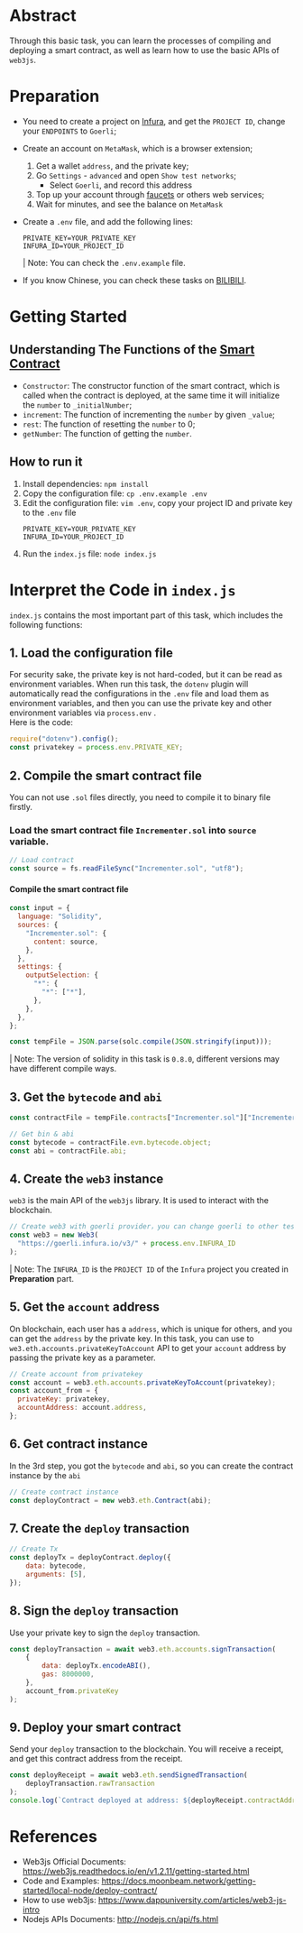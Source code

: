 # Abstract
Through this basic task, you can learn the processes of compiling and deploying a smart contract, as well as learn how to use the basic APIs of `web3js`.

# Preparation
- You need to create a project on [Infura](https://infura.io), and get the `PROJECT ID`, change your `ENDPOINTS` to `Goerli`;

- Create an account on `MetaMask`, which is a browser extension;
    1. Get a wallet `address`, and the private key;
    2. Go `Settings` - `advanced` and open `Show test networks`;
        - Select `Goerli`, and record this address
    3. Top up your account through [faucets](https://faucets.chain.link) or others web services;
    4. Wait for minutes, and see the balance on `MetaMask`

- Create a `.env` file, and add the following lines:
    ```text
    PRIVATE_KEY=YOUR_PRIVATE_KEY
    INFURA_ID=YOUR_PROJECT_ID
    ```
  | Note: You can check the `.env.example` file.

- If you know Chinese, you can check these tasks on [BILIBILI](https://www.bilibili.com/video/BV1Y44y1r7E6/).

# Getting Started

## Understanding The Functions of the [Smart Contract](Incrementer.sol)
- `Constructor`: The constructor function of the smart contract, which is called when the contract is deployed, at the same time it will initialize the `number` to `_initialNumber`;
- `increment`: The function of incrementing the `number` by given `_value`;
- `rest`: The function of resetting the `number` to 0;
- `getNumber`: The function of getting the `number`.

## How to run it

1. Install dependencies: `npm install`
2. Copy the configuration file: `cp .env.example .env`
3. Edit the configuration file: `vim .env`, copy your project ID and private key to the `.env` file
    ```text
    PRIVATE_KEY=YOUR_PRIVATE_KEY
    INFURA_ID=YOUR_PROJECT_ID
    ``` 
4. Run the `index.js` file: `node index.js`

# Interpret the Code in `index.js`
`index.js` contains the most important part of this task, which includes the following functions:
## 1. Load the configuration file
For security sake, the private key is not hard-coded, but it can be read as environment variables. When run this task, the `dotenv` plugin will automatically read the configurations in the `.env` file and load them as environment variables, and then you can use the private key and other environment variables via `process.env` .  
Here is the code:
```js
require("dotenv").config();
const privatekey = process.env.PRIVATE_KEY;
```

## 2. Compile the smart contract file
You can not use `.sol` files directly, you need to compile it to binary file firstly.
### Load the smart contract file `Incrementer.sol` into `source` variable.
```js
// Load contract
const source = fs.readFileSync("Incrementer.sol", "utf8");
```
#### Compile the smart contract file

```js
const input = {
  language: "Solidity",
  sources: {
    "Incrementer.sol": {
      content: source,
    },
  },
  settings: {
    outputSelection: {
      "*": {
        "*": ["*"],
      },
    },
  },
};

const tempFile = JSON.parse(solc.compile(JSON.stringify(input)));
```
| Note: The version of solidity in this task is `0.8.0`, different versions may have different compile ways.

## 3. Get the `bytecode` and `abi`
```js
const contractFile = tempFile.contracts["Incrementer.sol"]["Incrementer"];

// Get bin & abi
const bytecode = contractFile.evm.bytecode.object;
const abi = contractFile.abi;
```  

## 4. Create the `web3` instance
`web3` is the main API of the `web3js` library. It is used to interact with the blockchain.
```js
// Create web3 with goerli provider，you can change goerli to other testnet
const web3 = new Web3(
  "https://goerli.infura.io/v3/" + process.env.INFURA_ID
);
```
| Note: The `INFURA_ID` is the `PROJECT ID` of the `Infura` project you created in **Preparation** part.

## 5. Get the `account` address
On blockchain, each user has a `address`, which is unique for others, and you can get the `address` by the private key. In this task, you can use to `we3.eth.accounts.privateKeyToAccount` API to get your `account` address by passing the private key as a parameter.
```js
// Create account from privatekey
const account = web3.eth.accounts.privateKeyToAccount(privatekey);
const account_from = {
  privateKey: privatekey,
  accountAddress: account.address,
};
```

## 6. Get contract instance
In the 3rd step, you got the `bytecode` and `abi`, so you can create the contract instance by the `abi`
```js
// Create contract instance
const deployContract = new web3.eth.Contract(abi);
```

## 7. Create the `deploy` transaction
```js
// Create Tx
const deployTx = deployContract.deploy({
    data: bytecode,
    arguments: [5],
});

```
## 8. Sign the `deploy` transaction
Use your private key to sign the `deploy` transaction.
```js
const deployTransaction = await web3.eth.accounts.signTransaction(
    {
        data: deployTx.encodeABI(),
        gas: 8000000,
    },
    account_from.privateKey
);
```


## 9. Deploy your smart contract
Send your `deploy` transaction to the blockchain. You will receive a receipt, and get this contract address from the receipt.
```js
const deployReceipt = await web3.eth.sendSignedTransaction(
    deployTransaction.rawTransaction
);
console.log(`Contract deployed at address: ${deployReceipt.contractAddress}`);
```

# References
- Web3js Official Documents: https://web3js.readthedocs.io/en/v1.2.11/getting-started.html
- Code and Examples: https://docs.moonbeam.network/getting-started/local-node/deploy-contract/
- How to use web3js: https://www.dappuniversity.com/articles/web3-js-intro
- Nodejs APIs Documents: http://nodejs.cn/api/fs.html
